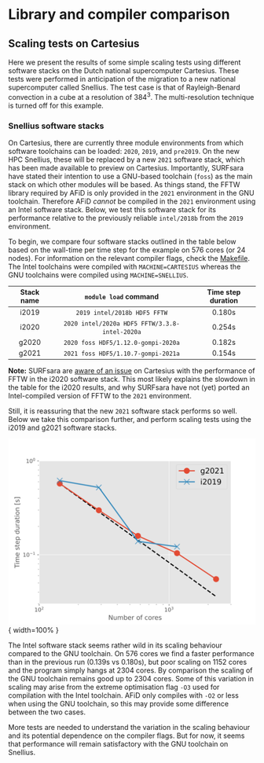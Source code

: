 # Library and compiler comparison

## Scaling tests on Cartesius

Here we present the results of some simple scaling tests using different software stacks on the Dutch national supercomputer Cartesius.
These tests were performed in anticipation of the migration to a new national supercomputer called Snellius.
The test case is that of Rayleigh-Benard convection in a cube at a resolution of $384^3$.
The multi-resolution technique is turned off for this example.

### Snellius software stacks
On Cartesius, there are currently three module environments from which software toolchains can be loaded: `2020`, `2019`, and `pre2019`.
On the new HPC Snellius, these will be replaced by a new `2021` software stack, which has been made available to preview on Cartesius.
Importantly, SURFsara have stated their intention to use a GNU-based toolchain (`foss`) as the main stack on which other modules will be based.
As things stand, the FFTW library required by AFiD is only provided in the `2021` environment in the GNU toolchain.
Therefore AFiD *cannot* be compiled in the `2021` environment using an Intel software stack.
Below, we test this software stack for its performance relative to the previously reliable `intel/2018b` from the `2019` environment.

To begin, we compare four software stacks outlined in the table below based on the wall-time per time step for the example on 576 cores (or 24 nodes).
For information on the relevant compiler flags, check the [Makefile](https://github.com/chowland/AFiD-MuRPhFi/blob/main/Makefile).
The Intel toolchains were compiled with `MACHINE=CARTESIUS` whereas the GNU toolchains were compiled using `MACHINE=SNELLIUS`.

Stack name | `module load` command                             | Time step duration
:--------: | :-----------------------------------------------: | :----------------:
i2019      | `2019 intel/2018b HDF5 FFTW`                      | 0.180s
i2020      | `2020 intel/2020a HDF5 FFTW/3.3.8-intel-2020a`    | 0.254s
g2020      | `2020 foss HDF5/1.12.0-gompi-2020a`               | 0.182s
g2021      | `2021 foss HDF5/1.10.7-gompi-2021a`               | 0.154s

**Note:** SURFsara are [aware of an issue](https://servicedesk.surfsara.nl/wiki/pages/viewpage.action?pageId=19825049) on Cartesius with the performance of FFTW in the i2020 software stack.
This most likely explains the slowdown in the table for the i2020 results, and why SURFsara have not (yet) ported an Intel-compiled version of FFTW to the `2021` environment.

Still, it is reassuring that the new `2021` software stack performs so well.
Below we take this comparison further, and perform scaling tests using the i2019 and g2021 software stacks.

![Compiler scaling comparison](assets/compiler_scaling.svg){ width=100% }

The Intel software stack seems rather wild in its scaling behaviour compared to the GNU toolchain.
On 576 cores we find a faster performance than in the previous run (0.139s vs 0.180s), but poor scaling on 1152 cores and the program simply hangs at 2304 cores.
By comparison the scaling of the GNU toolchain remains good up to 2304 cores.
Some of this variation in scaling may arise from the extreme optimisation flag `-O3` used for compilation with the Intel toolchain.
AFiD only compiles with `-O2` or less when using the GNU toolchain, so this may provide some difference between the two cases.

More tests are needed to understand the variation in the scaling behaviour and its potential dependence on the compiler flags.
But for now, it seems that performance will remain satisfactory with the GNU toolchain on Snellius.